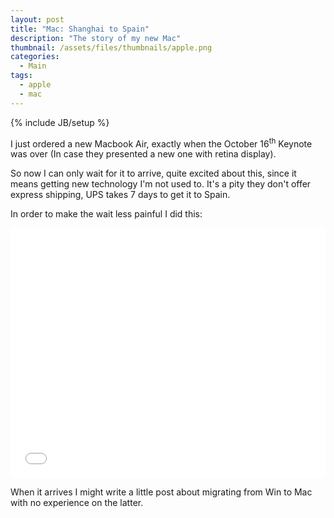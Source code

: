 ```yaml
---
layout: post
title: "Mac: Shanghai to Spain"
description: "The story of my new Mac"
thumbnail: /assets/files/thumbnails/apple.png
categories:
  - Main
tags:
  - apple
  - mac
---
```

{% include JB/setup %}

I just ordered a new Macbook Air, exactly when the October 16<sup>th</sup> Keynote was over (In case they presented a new one with retina display).

So now I can only wait for it to arrive, quite excited about this, since it means getting new technology I'm not used to. It's a pity they don't offer express shipping, UPS takes 7 days to get it to Spain.

In order to make the wait less painful I did this:

<div class="caption">
    <iframe width="100%" height="400" frameborder="0" src="//widgets.scribblemaps.com/sm/?d=true&z=true&l=true&mc=true&lat=38.2523151&lng=58.8905331&vz=3&type=road&width=550&height=400&id=yBpnyQP2sh" style="border:0" allowfullscreen></iframe>
</div>

When it arrives I might write a little post about migrating from Win to Mac with no experience on the latter.
